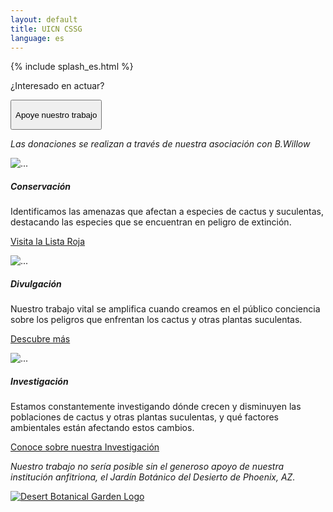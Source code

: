 ```yaml
---
layout: default
title: UICN CSSG
language: es
---
```


{% include splash_es.html %}
<div class="bg-warning py-0 mt-5">
  <div class='container'>
    <p class='h1 text-center text-light py-3'>
      ¿Interesado en actuar?
    </p>
    <p class='text-center'>
      <a href="https://secure.squarespace.com/checkout/donate?donatePageId=60a7f5e5499714081146fbd7&ss_cvr=12ebb13d-bfb3-45b8-b207-6448e94f131d%7C1623797835585%7C1623797835585%7C1623797835585%7C1&ss_cvt=1623797835585" target=_blank>
        <button class="btn btn-light text-warning">
          <p class='h4 text-warning my-auto'>
            Apoye nuestro trabajo
          </p>
        </button>
      </a>
    </p>
    <p class='text-light text-italic text-center pb-3'>
      <em>Las donaciones se realizan a través de nuestra asociación con B.Willow</em>
    </p>
  </div>
</div>
<div class='container my-5'>
  <div class='row mt-5 mb-4'>
    <div class="card-deck">
      <div class="card shadow mx-1 mb-2">
        <img src="{{ site.baseurl }}/assets/images/red-card.jpg" class="card-img-top" alt="...">
        <div class="card-body">
          <h5 class="card-title">Conservación</h5>
          <p class="card-text">Identificamos las amenazas que afectan a especies de cactus y suculentas, destacando las especies que se encuentran en peligro de extinción.</p>
        </div>
        <div class="card-footer bg-transparent border-0">
          <p class='text-center'>
            <a href="https://www.iucnredlist.org/search?permalink=171ea9f7-7915-47ef-ac33-b76849b4757a" class="btn btn-danger" target=_blank>
              Visita la Lista Roja
            </a>
          </p>
        </div>
      </div>
      <div class="w-100 d-none d-sm-block d-lg-none"><!-- wrap every 2 on sm--></div>
      <div class="card shadow mx-1 mb-2">
        <img src="{{ site.baseurl }}/assets/images/yellow-card.jpg" class="card-img-top" alt="...">
        <div class="card-body">
          <h5 class="card-title">Divulgación</h5>
          <p class="card-text">Nuestro trabajo vital se amplifica cuando creamos en el público conciencia sobre los peligros que enfrentan los cactus y otras plantas suculentas.</p>
        </div>
        <div class="card-footer bg-transparent border-0">
          <p class='text-center'>
            <a href="{{site.baseurl}}/{{page.language}}/outreach" class='btn btn-warning'>
              Descubre más
            </a>
          </p>
        </div>
      </div>
      <div class="card shadow mx-1 mb-2">
        <img src="{{ site.baseurl }}/assets/images/green-card.jpg" class="card-img-top" alt="...">
        <div class="card-body">
          <h5 class="card-title">Investigación</h5>
          <p class="card-text">Estamos constantemente investigando dónde crecen y disminuyen las poblaciones de cactus y otras plantas suculentas, y qué factores ambientales están afectando estos cambios.</p>
        </div>
        <div class="card-footer bg-transparent border-0">
          <p class="text-center">
            <a class="btn btn-primary" href= "{{site.baseurl}}/{{page.language}}/research"> Conoce sobre nuestra Investigación </a>
          </p>
        </div>
      </div>
    </div>
  </div>
</div>
<div class='bg-dark-green bg-image py-5'>
  <div class='container'>
    <div class='row my-4 align-items-center'>
      <div class='col-md-8'>
        <p class='h3 my-4 text-light'>
          <em id='dbg-thanks'>
            Nuestro trabajo no sería posible sin el generoso apoyo de nuestra institución anfitriona, el Jardín Botánico del Desierto de Phoenix, AZ.
          </em>
        </p>
      </div>
      <div class="col-3 d-md-none"></div>
      <div class='col-md-4 col-6 py-4' id='dbg_logo'>
        <a href="https://dbg.org" target=_blank>
          <img src='{{ site.baseurl }}/images/dbg_logo.jpg' class='rounded-circle img-fluid shadow' alt='Desert Botanical Garden Logo'>
        </a>
      </div>
    </div>
  </div>
</div>